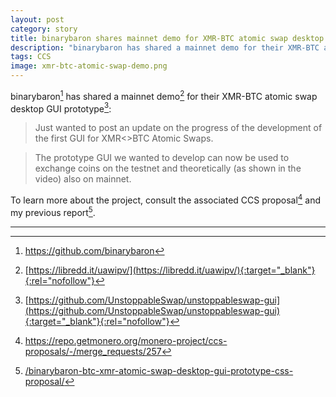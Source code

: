 ```yaml
---
layout: post
category: story
title: binarybaron shares mainnet demo for XMR-BTC atomic swap desktop GUI prototype 
description: "binarybaron has shared a mainnet demo for their XMR-BTC atomic swap desktop GUI prototype."
tags: CCS
image: xmr-btc-atomic-swap-demo.png
---
```


binarybaron[^1] has shared a mainnet demo[^2] for their XMR-BTC atomic swap desktop GUI prototype[^3]:

> Just wanted to post an update on the progress of the development of the first GUI for XMR<>BTC Atomic Swaps. 

> The prototype GUI we wanted to develop can now be used to exchange coins on the testnet and theoretically (as shown in the video) also on mainnet.

To learn more about the project, consult the associated CCS proposal[^4] and my previous report[^5].

---

[^1]: https://github.com/binarybaron
[^2]: [https://libredd.it/uawipv/](https://libredd.it/uawipv/){:target="_blank"}{:rel="nofollow"}
[^3]: [https://github.com/UnstoppableSwap/unstoppableswap-gui](https://github.com/UnstoppableSwap/unstoppableswap-gui){:target="_blank"}{:rel="nofollow"}
[^4]: https://repo.getmonero.org/monero-project/ccs-proposals/-/merge_requests/257
[^5]: [/binarybaron-btc-xmr-atomic-swap-desktop-gui-prototype-css-proposal/](/binarybaron-btc-xmr-atomic-swap-desktop-gui-prototype-css-proposal/)
